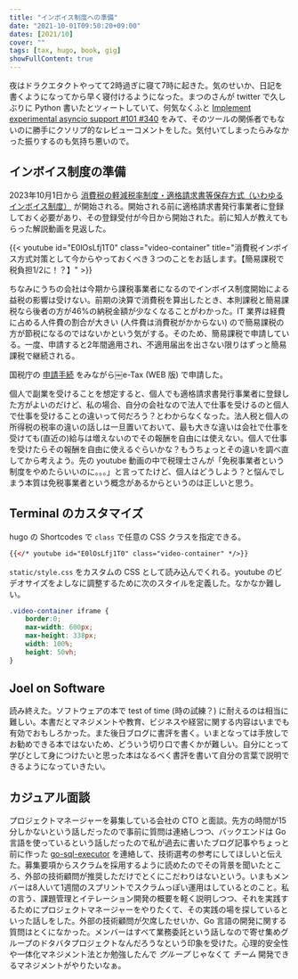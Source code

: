 ```yaml
---
title: "インボイス制度への準備"
date: "2021-10-01T09:50:20+09:00"
dates: [2021/10]
cover: ""
tags: [tax, hugo, book, gig]
showFullContent: true
---
```


夜はドラクエタクトやってて2時過ぎに寝て7時に起きた。気のせいか、日記を書くようになってから早く寝付けるようになった。まつのさんが twitter で久しぶりに Python 書いたとツィートしていて、何気なくふと [Implement experimental asyncio support #101 #340](https://github.com/line/line-bot-sdk-python/pull/340) をみて、そのツールの関係者でもないのに勝手にクソリプ的なレビューコメントをした。気付いてしまったらみなかった振りするのも気持ち悪いので。

## インボイス制度の準備

2023年10月1日から [消費税の軽減税率制度・適格請求書等保存方式（いわゆるインボイス制度）](https://www.nta.go.jp/taxes/shiraberu/zeimokubetsu/shohi/keigenzeiritsu/index.htm) が開始される。開始される前に適格請求書発行事業者に登録しておく必要があり、その登録受付が今日から開始された。前に知人が教えてもらった解説動画を見返した。

{{< youtube id="E0lOsLfj1T0" class="video-container" title="消費税インボイス方式対策として今からやっておくべき３つのことをお話します。【簡易課税で税負担1/2に！？】" >}}

ちなみにうちの会社は今期から課税事業者になるのでインボイス制度開始による益税の影響は受けない。前期の決算で消費税を算出したとき、本則課税と簡易課税なら後者の方が46%の納税金額が少なくなることがわかった。IT 業界は経費に占める人件費の割合が大きい (人件費は消費税がかからない) ので簡易課税の方が節税になるのではないかという気がする。そのため、簡易課税で申請している。一度、申請すると2年間適用され、不適用届出を出さない限りはずっと簡易課税で継続される。

国税庁の [申請手続](https://www.nta.go.jp/taxes/shiraberu/zeimokubetsu/shohi/keigenzeiritsu/invoice_shinei.htm) をみながら￼e-Tax (WEB 版) で申請した。

個人で副業を受けることを想定すると、個人でも適格請求書発行事業者に登録した方がよいのだけど、私の場合、自分の会社なので法人で仕事を受けるのと個人で仕事を受けることの違いって何だろう？とわからなくなった。法人税と個人の所得税の税率の違いの話しは一旦置いておいて、最も大きな違いは会社で仕事を受けても(直近の)給与は増えないのでその報酬を自由には使えない。個人で仕事を受けたらその報酬を自由に使えるぐらいかな？もうちょっとその違いを調べ直してから考えよう。先の youtube 動画の中で税理士さんが「免税事業者という制度をやめたらいいのに。。。」と言ってたけど、個人はどうしよう？と悩んでしまう本質は免税事業者という概念があるからというのは正しいと思う。

## Terminal のカスタマイズ

hugo の Shortcodes で `class` で任意の CSS クラスを指定できる。

```html
{{</* youtube id="E0lOsLfj1T0" class="video-container" */>}}
```

`static/style.css` をカスタムの CSS として読み込んでくれる。youtube のビデオサイズをよしなに調整するために次のスタイルを定義した。なかなか難しい。

```css
.video-container iframe {
    border:0;
    max-width: 600px;
    max-height: 338px;
    width: 100%;
    height: 50vh;
}
```

## Joel on Software

読み終えた。ソフトウェアの本で test of time (時の試練？) に耐えるのは相当に難しい。本書だとマネジメントや教育、ビジネスや経営に関する内容はいまでも有効でおもしろかった。また後日ブログに書評を書く。いまとなっては手放しでお勧めできる本ではないため、どういう切り口で書くかが難しい。自分にとって学びとして身につけたいと思った本はなるべく書評を書いて自分の言葉で説明できるようになっていきたい。

## カジュアル面談

プロジェクトマネージャーを募集している会社の CTO と面談。先方の時間が15分しかないという話しだったので事前に質問は連絡しつつ、バックエンドは Go 言語を使っているという話しだったので私が過去に書いたブログ記事やちょっと前に作った [go-sql-executor](https://github.com/kazamori/go-sql-executor) を連絡して、技術選考の参考にしてほしいと伝えた。募集要項からスクラムを採用するように読めたのでその背景を聞いたところ、外部の技術顧問が推奨しただけでとくにこだわりはないという。いまもメンバーは8人いて1週間のスプリントでスクラムっぽい運用はしているとのこと。私の言う、課題管理とイテレーション開発の概要を軽く説明しつつ、それを実践するためにプロジェクトマネージャーをやりたくて、その実践の場を探しているといった話しをした。外部の技術顧問が欠席したせいか、Go 言語の開発に関する質問はとくになかった。メンバーはすべて業務委託という話しなので寄せ集めグループのドタバタプロジェクトなんだろうなという印象を受けた。心理的安全性や一体化マネジメント法とか勉強したんで *グループ* じゃなくて *チーム* 開発できるマネジメントがやりたいなぁ。
